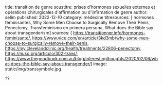 title: transition de genre
soustitre: prises d'hormones sexuelles externes et opérations chirurgicales d'affirmation ou d'infirmation de genre
author: selim
published: 2022-12-10
category: médecine
titresources: [ hormones féminisantes, Why Some Men Choose to Surgically Remove Their Penis, Penectomy, Transfeminismo en primera persona, 
What does the Bible say about transgenderism]
sources: [ https://transitionner.info/hormones-feminisante/, https://www.vice.com/en/article/3kd3mb/why-some-men-choose-to-surgically-remove-their-penis, https://my.clevelandclinic.org/health/treatments/22806-penectomy, https://nuso.org/articulo/302-trans/, https://www.thegoodbook.com.au/blog/interestingthoughts/2020/02/06/what-does-the-bible-say-about-transgender/]
image: static/img/transsymbole.jpg


??
